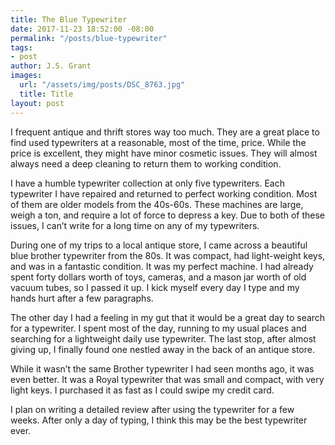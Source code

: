 ```yaml
---
title: The Blue Typewriter
date: 2017-11-23 18:52:00 -08:00
permalink: "/posts/blue-typewriter"
tags:
- post
author: J.S. Grant
images:
  url: "/assets/img/posts/DSC_8763.jpg"
  title: Title
layout: post
---
```


I frequent antique and thrift stores way too much. They are a great place to find used typewriters at a reasonable, most of the time, price. While the price is excellent, they might have minor cosmetic issues. They will almost always need a deep cleaning to return them to working condition.

I have a humble typewriter collection at only five typewriters. Each typewriter I have repaired and returned to perfect working condition. Most of them are older models from the 40s-60s. These machines are large, weigh a ton, and require a lot of force to depress a key. Due to both of these issues, I can’t write for a long time on any of my typewriters.

During one of my trips to a local antique store, I came across a beautiful blue brother typewriter from the 80s. It was compact, had light-weight keys, and was in a fantastic condition. It was my perfect machine. I had already spent forty dollars worth of toys, cameras, and a mason jar worth of old vacuum tubes, so I passed it up. I kick myself every day I type and my hands hurt after a few paragraphs.

The other day I had a feeling in my gut that it would be a great day to search for a typewriter. I spent most of the day, running to my usual places and searching for a lightweight daily use typewriter. The last stop, after almost giving up, I finally found one nestled away in the back of an antique store.

While it wasn’t the same Brother typewriter I had seen months ago, it was even better. It was a Royal typewriter that was small and compact, with very light keys. I purchased it as fast as I could swipe my credit card.

I plan on writing a detailed review after using the typewriter for a few weeks. After only a day of typing, I think this may be the best typewriter ever.